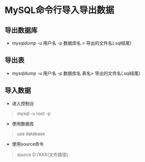# MySQL命令行导入导出数据

## 导出数据库
+ mysqldump -u 用户名 -p 数据库名 > 导出的文件名(.sql结尾)

## 导出表
+ mysqldump -u 用户名 -p 数据库名 表名> 导出的文件名(.sql结尾)

## 导入数据
+ 进入控制台
> mysql -u root -p 
+ 使用数据库
> use database
+ 使用source命令
> source D:/XXX(文件路径)

